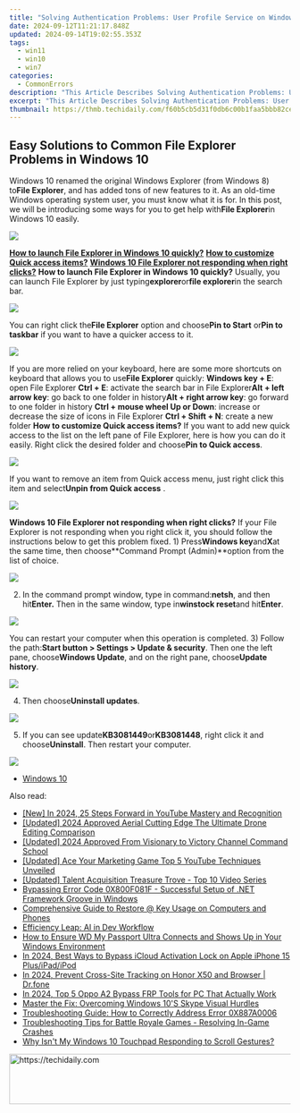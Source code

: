 ```yaml
---
title: "Solving Authentication Problems: User Profile Service on Windows 10 & 11"
date: 2024-09-12T11:21:17.848Z
updated: 2024-09-14T19:02:55.353Z
tags:
  - win11
  - win10
  - win7
categories:
  - CommonErrors
description: "This Article Describes Solving Authentication Problems: User Profile Service on Windows 10 & 11"
excerpt: "This Article Describes Solving Authentication Problems: User Profile Service on Windows 10 & 11"
thumbnail: https://thmb.techidaily.com/f60b5cb5d31f0db6c00b1faa5bbb82ce655e5c5fa0350104266b8258e603ad98.png
---
```


## Easy Solutions to Common File Explorer Problems in Windows 10

Windows 10 renamed the original Windows Explorer (from Windows 8) to**File Explorer**, and has added tons of new features to it. As an old-time Windows operating system user, you must know what it is for. In this post, we will be introducing some ways for you to get help with**File Explorer**in Windows 10 easily.

![](https://images.drivereasy.com/wp-content/uploads/2016/12/file-explorer-in-window-s10.jpg)

[**How to launch File Explorer in Windows 10 quickly?**](https://tools.techidaily.com/drivereasy/download/) [**How to customize Quick access items?**](https://tools.techidaily.com/drivereasy/download/) [**Windows 10 File Explorer not responding when right clicks?**](https://tools.techidaily.com/drivereasy/download/)   **How to launch File Explorer in Windows 10 quickly?** Usually, you can launch File Explorer by just typing**explorer**or**file explorer**in the search bar.

![](https://images.drivereasy.com/wp-content/uploads/2016/12/img_584913472d50a-600x522.jpg)

 You can right click the**File Explorer** option and choose**Pin to Start** or**Pin to taskbar** if you want to have a quicker access to it.

![](https://images.drivereasy.com/wp-content/uploads/2016/12/img_584913edbf2bf.jpg)

 If you are more relied on your keyboard, here are some more shortcuts on keyboard that allows you to use**File Explorer** quickly: **Windows key + E**: open File Explorer **Ctrl + E**: activate the search bar in File Explorer**Alt + left arrow key**: go back to one folder in history**Alt + right arrow key**: go forward to one folder in history **Ctrl + mouse wheel Up or Down**: increase or decrease the size of icons in File Explorer **Ctrl + Shift + N**: create a new folder   **How to customize Quick access items?** If you want to add new quick access to the list on the left pane of File Explorer, here is how you can do it easily. Right click the desired folder and choose**Pin to Quick access**.

![](https://images.drivereasy.com/wp-content/uploads/2016/12/pin-to-quick-access.jpg)

 If you want to remove an item from Quick access menu, just right click this item and select**Unpin from Quick access** .

![](https://images.drivereasy.com/wp-content/uploads/2016/12/unpin-from-quick-access.jpg)

 **Windows 10 File Explorer not responding when right clicks?** If your File Explorer is not responding when you right click it, you should follow the instructions below to get this problem fixed. 1) Press**Windows key**and**X**at the same time, then choose**Command Prompt (Admin)**option from the list of choice.

![](https://images.drivereasy.com/wp-content/uploads/2016/12/img_58491b710eb2d.png)

2) In the command prompt window, type in command:**netsh**, and then hit**Enter.** Then in the same window, type in**winstock reset**and hit**Enter**.

![](https://images.drivereasy.com/wp-content/uploads/2016/12/img_58491c14e6750.jpg)

You can restart your computer when this operation is completed. 3) Follow the path:**Start button > Settings > Update & security**. Then one the left pane, choose**Windows Update**, and on the right pane, choose**Update history**.

![](https://images.drivereasy.com/wp-content/uploads/2016/12/img_58491d95611c0-600x476.jpg)

4) Then choose**Uninstall updates**.

![](https://images.drivereasy.com/wp-content/uploads/2016/12/img_58491d7901b10-600x462.jpg)

5) If you can see update**KB3081449**or**KB3081448**, right click it and choose**Uninstall**. Then restart your computer.

![](https://images.drivereasy.com/wp-content/uploads/2016/12/img_58491df2251f5-600x330.jpg)

* [Windows 10](https://tools.techidaily.com/drivereasy/download/)

<ins class="adsbygoogle"
     style="display:block"
     data-ad-format="autorelaxed"
     data-ad-client="ca-pub-7571918770474297"
     data-ad-slot="1223367746"></ins>

<ins class="adsbygoogle"
     style="display:block"
     data-ad-client="ca-pub-7571918770474297"
     data-ad-slot="8358498916"
     data-ad-format="auto"
     data-full-width-responsive="true"></ins>

<span class="atpl-alsoreadstyle">Also read:</span>
<div><ul>
<li><a href="https://eaxpv-info.techidaily.com/new-in-2024-25-steps-forward-in-youtube-mastery-and-recognition/"><u>[New] In 2024, 25 Steps Forward in YouTube Mastery and Recognition</u></a></li>
<li><a href="https://fox-http.techidaily.com/updated-2024-approved-aerial-cutting-edge-the-ultimate-drone-editing-comparison/"><u>[Updated] 2024 Approved Aerial Cutting Edge The Ultimate Drone Editing Comparison</u></a></li>
<li><a href="https://eaxpv-info.techidaily.com/updated-2024-approved-from-visionary-to-victory-channel-command-school/"><u>[Updated] 2024 Approved From Visionary to Victory Channel Command School</u></a></li>
<li><a href="https://youtube-videos.techidaily.com/updated-ace-your-marketing-game-top-5-youtube-techniques-unveiled/"><u>[Updated] Ace Your Marketing Game Top 5 YouTube Techniques Unveiled</u></a></li>
<li><a href="https://facebook-video-share.techidaily.com/updated-talent-acquisition-treasure-trove-top-10-video-series/"><u>[Updated] Talent Acquisition Treasure Trove - Top 10 Video Series</u></a></li>
<li><a href="https://common-error.techidaily.com/bypassing-error-code-0x800f081f-successful-setup-of-net-framework-groove-in-windows/"><u>Bypassing Error Code 0X800F081F - Successful Setup of .NET Framework Groove in Windows</u></a></li>
<li><a href="https://common-error.techidaily.com/comprehensive-guide-to-restore-key-usage-on-computers-and-phones/"><u>Comprehensive Guide to Restore @ Key Usage on Computers and Phones</u></a></li>
<li><a href="https://tech-savvy.techidaily.com/efficiency-leap-ai-in-dev-workflow/"><u>Efficiency Leap: AI in Dev Workflow</u></a></li>
<li><a href="https://common-error.techidaily.com/how-to-ensure-wd-my-passport-ultra-connects-and-shows-up-in-your-windows-environment/"><u>How to Ensure WD My Passport Ultra Connects and Shows Up in Your Windows Environment</u></a></li>
<li><a href="https://activate-lock.techidaily.com/in-2024-best-ways-to-bypass-icloud-activation-lock-on-apple-iphone-15-plusipadipod-by-drfone-ios/"><u>In 2024, Best Ways to Bypass iCloud Activation Lock on Apple iPhone 15 Plus/iPad/iPod</u></a></li>
<li><a href="https://phone-solutions.techidaily.com/in-2024-prevent-cross-site-tracking-on-honor-x50-and-browser-drfone-by-drfone-virtual-android/"><u>In 2024, Prevent Cross-Site Tracking on Honor X50 and Browser | Dr.fone</u></a></li>
<li><a href="https://android-frp.techidaily.com/in-2024-top-5-oppo-a2-bypass-frp-tools-for-pc-that-actually-work-by-drfone-android/"><u>In 2024, Top 5 Oppo A2 Bypass FRP Tools for PC That Actually Work</u></a></li>
<li><a href="https://common-error.techidaily.com/master-the-fix-overcoming-windows-10s-skype-visual-hurdles/"><u>Master the Fix: Overcoming Windows 10'S Skype Visual Hurdles</u></a></li>
<li><a href="https://common-error.techidaily.com/troubleshooting-guide-how-to-correctly-address-error-0x887a0006/"><u>Troubleshooting Guide: How to Correctly Address Error 0X887A0006</u></a></li>
<li><a href="https://common-error.techidaily.com/troubleshooting-tips-for-battle-royale-games-resolving-in-game-crashes/"><u>Troubleshooting Tips for Battle Royale Games - Resolving In-Game Crashes</u></a></li>
<li><a href="https://common-error.techidaily.com/why-isnt-my-windows-10-touchpad-responding-to-scroll-gestures/"><u>Why Isn't My Windows 10 Touchpad Responding to Scroll Gestures?</u></a></li>
</ul></div>

<!-- affiliate ads begin -->
<a href="https://unicoeye.pxf.io/c/5597632/2134235/18498" target="_top" id="2134235">
  <img src="//a.impactradius-go.com/display-ad/18498-2134235" border="0" alt="https://techidaily.com" width="728" height="90"/>
</a>
<img height="0" width="0" src="https://unicoeye.pxf.io/i/5597632/2134235/18498" style="position:absolute;visibility:hidden;" border="0" />
<!-- affiliate ads end -->

